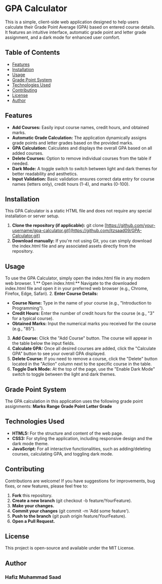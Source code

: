 # GPA Calculator

This is a simple, client-side web application designed to help users calculate their Grade Point Average (GPA) based on entered course details. It features an intuitive interface, automatic grade point and letter grade assignment, and a dark mode for enhanced user comfort.

## Table of Contents
- [Features](#features)
- [Installation](#installation)
- [Usage](#usage)
- [Grade Point System](#grade-point-system)
- [Technologies Used](#technologies-used)
- [Contributing](#contibuting)
- [License](#license)
- [Author](#author)

## Features
- **Add Courses:** Easily input course names, credit hours, and obtained marks.
- **Automatic Grade Calculation:** The application dynamically assigns grade points and letter grades based on the provided marks.
- **GPA Calculation:** Calculates and displays the overall GPA based on all added courses.
- **Delete Courses:** Option to remove individual courses from the table if needed.
- **Dark Mode:** A toggle switch to switch between light and dark themes for better readability and aesthetics.
- **Input Validation:** Basic validation ensures correct data entry for course names (letters only), credit hours (1-4), and marks (0-100).

## Installation
This GPA Calculator is a static HTML file and does not require any special installation or server setup.
1. **Clone the repository (if applicable):**
   git clone [https://github.com/your-username/gpa-calculator.git](https://github.com/itzsaad09/GPA-Calculator.git)
2. **Download manually:**
   If you're not using Git, you can simply download the index.html file and any associated assets directly from the repository.

## Usage
To use the GPA Calculator, simply open the index.html file in any modern web browser.
1.** Open index.html:** Navigate to the downloaded index.html file and open it in your preferred web browser (e.g., Chrome, Firefox, Edge, Safari).
2. **Enter Course Details:**
   - **Course Name:** Type in the name of your course (e.g., "Introduction to Programming").
   - **Credit Hours:** Enter the number of credit hours for the course (e.g., "3" for a typical course).
   - **Obtained Marks:** Input the numerical marks you received for the course (e.g., "85").
3. **Add Course:** Click the "Add Course" button. The course will appear in the table below the input fields.
4. **Calculate GPA:** Once all desired courses are added, click the "Calculate GPA" button to see your overall GPA displayed.
5. **Delete Course:** If you need to remove a course, click the "Delete" button located in the "Action" column next to the specific course in the table.
6. **Toggle Dark Mode:** At the top of the page, use the "Enable Dark Mode" switch to toggle between the light and dark themes.

## Grade Point System
The GPA calculation in this application uses the following grade point assignments:
**Marks Range**               **Grade Point**               **Letter Grade**


## Technologies Used
- **HTML5:** For the structure and content of the web page.
- **CSS3:** For styling the application, including responsive design and the dark mode theme.
- **JavaScript:** For all interactive functionalities, such as adding/deleting courses, calculating GPA, and toggling dark mode.

## Contributing
Contributions are welcome! If you have suggestions for improvements, bug fixes, or new features, please feel free to:
1. **Fork** this repository.
2. **Create a new branch** (git checkout -b feature/YourFeature).
3. **Make your changes.**
4. **Commit your changes** (git commit -m 'Add some feature').
5. **Push to the branch** (git push origin feature/YourFeature).
6. **Open a Pull Request.**

## License
This project is open-source and available under the MIT License.

## Author
### Hafiz Muhammad Saad
